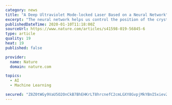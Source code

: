```yaml
---
category: news
title: "A Deep Ultraviolet Mode-locked Laser Based on a Neural Network"
excerpt: "The neural network helps us control the position of the crystal ... Other optimization technologies need large datasets. Thus, we choose the Artificial neuron network (ANN) as our optimization tool. Our ANN can perform real-time operations to give the optimal parameter solution in the current environment. We train the ANN each time because ..."
publishedDateTime: 2020-01-10T11:18:00Z
sourceUrl: https://www.nature.com/articles/s41598-019-56845-6
type: article
quality: 19
heat: 19
published: false

provider:
  name: Nature
  domain: nature.com

topics:
  - AI
  - Machine Learning

secured: "Z8Z0tWGy9VaU5O2OnCkB7BhEHKrLT8hrcnefC2cmLGXY8GvpjMkYBnI5xievZ2THyY5Il37ycqa3a25NilwhzfWxh0NayNcQoonK3wIVi2mN3sJP3qrJqqFSDPsbIP8HLp2nh2D2F9rz9zu1NljlvO7KmgbG5s4RSlsROh64Qqi8Nq7eO2f8kYzMmDxTlQNa4NVsxinPT4b9YKmRB3Kvx/di3enyueQg1OpRPTMg+JpdKOvLBd2cIP6nCx63hiTuYL8Xhyf+m1Jmmj3LBPuP9BKxDRKdOHDqAwubpkgd9J82Y1sUzq7TsQ+nTBsn+c2lJXh2d25Kjv2KOZhkLlKi0n8nl3mzeDdVn1NQtc7TfmEib1GS1ndSRcWXnJCn4DvdVtOTPiemqC1dDss2C3XBFmujTPxuvIXdddXU33UQFkBSgJ8y1vOfwqN/SHb1HpjDLOEduMAI/fiV4JL/OyMEUA==;BoXuQgp1hLq56+lv+wYTJg=="
---
```


